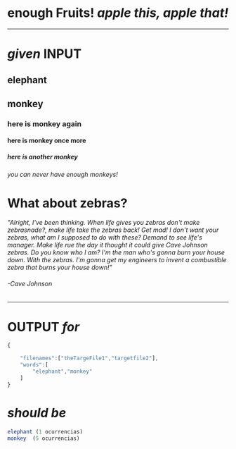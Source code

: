 # enough Fruits! _apple this, apple that!_
-----------
# _given_ INPUT

##  elephant
## monkey
### here is monkey again
#### here is monkey once more
##### here is another monkey
###### you can never have enough monkeys!

# What about zebras?

_"Alright, I've been thinking.
 When life gives you zebras don't make zebrasnade?, make life take the zebras back! Get mad!
 I don't want your zebras, what am I supposed to do with these? Demand to see life's manager.
 Make life rue the day it thought it could give Cave Johnson zebras. Do you know who I am?
 I'm the man who's gonna burn your house down.
 With the zebras.
 I'm gonna get my engineers to invent a combustible zebra that burns your house down!"_

###### -Cave Johnson

-----------
# OUTPUT  _for_
```js
{

    "filenames":["theTargeFile1","targetfile2"],
    "words":[
        "elephant","monkey"
    ]
}
```
# _should be_
```js
elephant (1 ocurrencias)
monkey  (5 ocurrencias)
```
